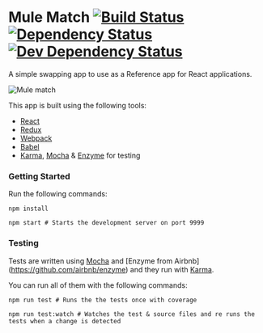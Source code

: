 # Mule Match [![Build Status][1]][2] [![Dependency Status][3]][4] [![Dev Dependency Status][5]][6]

[1]: https://travis-ci.org/mulesoft-labs/mule-match.svg?branch=master
[2]: https://travis-ci.org/mulesoft-labs/mule-match
[3]: https://david-dm.org/mulesoft-labs/mule-match.svg
[4]: https://david-dm.org/mulesoft-labs/mule-match#info=dependencies&view=table
[5]: https://david-dm.org/mulesoft-labs/mule-match/dev-status.svg
[6]: https://david-dm.org/mulesoft-labs/mule-match#info=devDependencies&view=table

A simple swapping app to use as a Reference app for React applications.

![Mule match](app-sample.png)

This app is built using the following tools:

* [React](https://facebook.github.io/react/)
* [Redux](http://redux.js.org/)
* [Webpack](https://webpack.github.io/)
* [Babel](https://babeljs.io/)
* [Karma](http://karma-runner.github.io/), [Mocha](https://mochajs.org/) & [Enzyme](https://github.com/airbnb/enzyme) for testing

### Getting Started

Run the following commands:

```
npm install

npm start # Starts the development server on port 9999
```

### Testing

Tests are written using [Mocha](https://mochajs.org/) and [Enzyme from Airbnb] (https://github.com/airbnb/enzyme) and they run with [Karma](http://karma-runner.github.io/). 

You can run all of them with the following commands:

```
npm run test # Runs the the tests once with coverage

npm run test:watch # Watches the test & source files and re runs the tests when a change is detected
```
